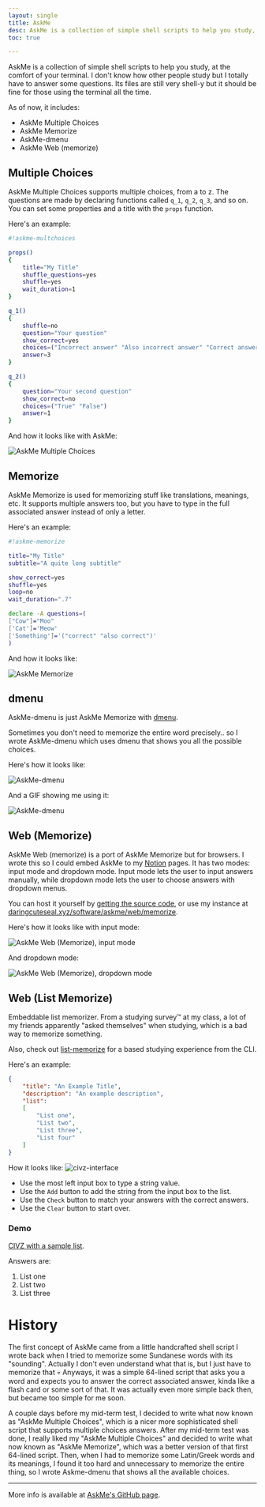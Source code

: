 ```yaml
---
layout: single
title: AskMe
desc: AskMe is a collection of simple shell scripts to help you study, at the comfort of your terminal
toc: true

---
```


AskMe is a collection of simple shell scripts to help you study, at the comfort of your terminal. I don't know how other people study but I totally have to answer some questions. Its files are still very shell-y but it should be fine for those using the terminal all the time.

As of now, it includes:
- AskMe Multiple Choices
- AskMe Memorize
- AskMe-dmenu
- AskMe Web (memorize)

## Multiple Choices


AskMe Multiple Choices supports multiple choices, from a to z. The questions are made by declaring functions called `q_1`, `q_2`, `q_3`, and so on. You can set some properties and a title
 with the `props` function.

Here's an example:

```bash
#!askme-multchoices

props()
{
	title="My Title"
	shuffle_questions=yes
	shuffle=yes
	wait_duration=1
}

q_1()
{
	shuffle=no
	question="Your question"
	show_correct=yes
	choices=("Incorrect answer" "Also incorrect answer" "Correct answer")
	answer=3
}

q_2()
{
	question="Your second question"
	show_correct=no
	choices=("True" "False")
	answer=1
}
```

And how it looks like with AskMe:

![AskMe Multiple Choices](img/multchoices.png)

## Memorize

AskMe Memorize is used for memorizing stuff like translations, meanings, etc. It supports multiple answers too, but you have to type in the full associated answer instead of only a letter.

Here's an example:

```bash
#!askme-memorize

title="My Title"
subtitle="A quite long subtitle"

show_correct=yes
shuffle=yes
loop=no
wait_duration=".7"

declare -A questions=(
["Cow"]="Moo"
['Cat']='Meow'
['Something']='("correct" "also correct")'
)
```

And how it looks like:

![AskMe Memorize](img/memorize.png)

## dmenu

AskMe-dmenu is just AskMe Memorize with [dmenu](https://tools.suckless.org/dmenu/).

Sometimes you don't need to memorize the entire word precisely.. so I wrote AskMe-dmenu which uses dmenu that shows you all the possible choices.

Here's how it looks like:

![AskMe-dmenu](img/dmenu.png)

And a GIF showing me using it:

![AskMe-dmenu](img/dmenu.gif)

## Web (Memorize)

AskMe Web (memorize) is a port of AskMe Memorize but for browsers. I wrote this so I could embed AskMe to my [Notion](https://notion.so) pages. It has two modes: input mode and dropdown mode. Input mode lets the user to input answers manually, while dropdown mode lets the user to choose answers with dropdown menus.

You can host it yourself by [getting the source code](https://github.com/DaringCuteSeal/AskMe/tree/main/web/memorize), or use my instance at [daringcuteseal.xyz/software/askme/web/memorize](https://daringcuteseal.xyz/software/askme/web/memorize).

Here's how it looks like with input mode:

![AskMe Web (Memorize), input mode](img/web-memorize-input.png)

And dropdown mode:

![AskMe Web (Memorize), dropdown mode](img/web-memorize-dropdown.png)


## Web (List Memorize)
Embeddable list memorizer.
From a studying survey™ at my class, a lot of my friends apparently "asked themselves" when studying, which is a bad way to memorize something.

Also, check out [list-memorize](https://raw.githubusercontent.com/DaringCuteSeal/shell-scripts/main/list-memorize) for a based studying experience from the CLI.

Here's an example:
```json
{
    "title": "An Example Title",
    "description": "An example description",
    "list":
    [
        "List one",
        "List two",
        "List three",
        "List four"
    ]
}
```

How it looks like:
![civz-interface](civz-interface.png)

- Use the most left input box to type a string value.
- Use the `Add` button to add the string from the input box to the list.
- Use the `Check` button to match your answers with the correct answers.
- Use the `Clear` button to start over.

### Demo
[CIVZ with a sample list](/software/civz?file=demo/try.json).

Answers are:
1. List one
2. List two
3. List three



# History

The first concept of AskMe came from a little handcrafted shell script I wrote back when I tried to memorize some Sundanese words with its "sounding". Actually I don't even understand what that is, but I just have to memorize that 💀 Anyways, it was a simple 64-lined script that asks you a word and expects you to answer the correct associated answer, kinda like a flash card or some sort of that. It was actually even more simple back then, but became too simple for me soon.

A couple days before my mid-term test, I decided to write what now known as "AskMe Multiple Choices", which is a nicer more sophisticated shell script that supports multiple choices answers. After my mid-term test was done, I really liked my "AskMe Multiple Choices" and decided to write what now known as "AskMe Memorize", which was a better version of that first 64-lined script. Then, when I had to memorize some Latin/Greek words and its meanings, I found it too hard and unnecessary to memorize the entire thing, so I wrote Askme-dmenu that shows all the available choices.

---

More info is available at [AskMe's GitHub page](https://github.com/DaringCuteSeal/askme).
